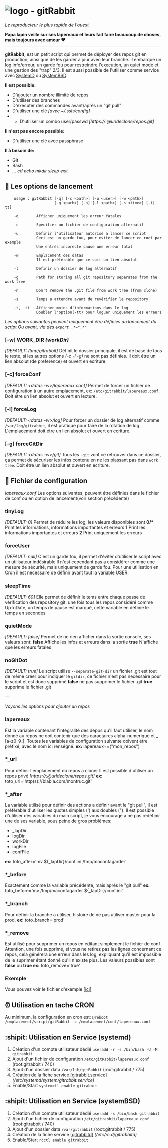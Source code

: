 # ![logo](https://git.iglou.eu/Laboratory/gitRabbit/raw/branch/master/gitRabbit.png) *-* gitRabbit
*Le reproducteur le plus rapide de l'ouest*

**Papa lapin veille sur ses lapereaux et leurs fait faire beaucoup de choses, mais toujours avec amour :heart:**

---
**gitRabbit**, est un petit script qui permet de déployer des repos git en production, ainsi que de les garder a jour avec leur branche.
Il embarque un log info/erreur, un garde fou pour restreindre l'execution, un quiet mode et une gestion des "trap" 2/3.
Il est aussi possible de l'utiliser comme service avec [SystemD](#-utilisation-en-service-systemd) ou [SystemBSD](#-utilisation-en-service-systembsd).

**Il est possible:**
* D'ajouter un nombre illimité de repos
* D'utiliser des branches
* D'executer des commandes avant/aprés un "git pull"
* D'utiliser une clé *[avec ~/.ssh/config]*
* * D'utiliser un combo user/passwd *[https://**<user>**:**<passwd>**@urldeclone/repos.git]*

**Il n'est pas encore possible:**
* D'utiliser une clé avec passphrase

**Il à besoin de:**
* Git
* Bash
* *... cd echo mkdir sleep exit*

## :rocket: Les options de lancement
```
    usage : gitRabbit [-q] [-c <path>] [-u <user>] [-w <path>]
                      [-g <parh>] [-n] [-l <path>] [-s <time>] [-t|-tt]

    -q        Afficher uniquement les erreur fatales

    -c        Spécifier un fichier de configuration alternatif

    -u        Définir l'utilisateur autorisé a lancer ce script
              Ceci est un garde fou, pour eviter de lancer en root par exemple
              Une entrés incorecte cause une erreur fatal

    -w        Emplacement des datas
              Il est préférable que ce soit un lien absolut

    -l        Définir un dossier de log alternatif

    -g        Path for storing all git repository separates from the work tree

    -n        Don't remove the .git file from work tree (from clone)

    -s        Temps a attendre avant de revérifier le repository

    -t, -tt   Afficher moins d'informations dans le log
              Doubler l'option(-tt) pour loguer uniquement les erreurs
```
*Les options suivantes peuvent uniquement étre définies au lancement du script*
*Ou avant, via des `export .*=".*"`*

### [-w] WORK_DIR *(workDir)*
*[DEFAULT: /tmp/gitrabbit]*
Définit le dossier principale, il est de base de tous le reste,
si les autres options *(-c -l -g)* ne sont pas définies.
Il doit étre un lien absolut (de preference) et ouvert en ecriture.

### [-c] forceConf
*[DEFAULT: \<datas -w>/lapereaux.conf]*
Permet de forcer un fichier de configuration à un autre emplacement,
ex: `/etc/gitrabbit/lapereaux.conf`.
Doit étre un lien absolut et ouvert en lecture.

### [-l] forceLog
*[DEFAULT: \<datas -w>/log]*
Pour forcer un dossier de log alternatif comme `/var/log/gitrabbit`,
il est pratique pour faire de la rotation de log.
L'emplacement doit étre un lien absolut et ouvert en ecriture.

### [-g] forceGitDir
*[DEFAULT: \<datas -w>/git]*
Tous les `.git` vont ce retrouver dans ce dossier,
ça permet de sécuriser les infos contenu en ne les plassant pas dans `work tree`.
Doit étre un lien absolut et ouvert en ecriture.

## :pencil: Fichier de configuration
*lapereaux.conf*
Les options suivantes, peuvent étre définies dans le fichier de conf ou en option de lancement(voir section précédente)

### tinyLog
*[DEFAULT: 0]*
Permet de réduire les log, les valeurs disponibles sont
**0/\*** Print les informations, informations importantes et erreurs
**1** Print les informations importantes et erreurs
**2** Print uniquement les erreurs

### forceUser
*[DEFAULT: null]*
C'est un garde fou, il permet d'éviter d'utiliser le script avec un utilisateur indésirable
Il n'est cependant pas a considérer comme une mesure de sécurité, mais uniquement de garde fou.
Pour une utilisation en Cron il est necessaire de définir avant tout la variable USER.

### sleepTime
*[DEFAULT: 60]*
Elle permet de définir le tems entre chaque passe de vérification des repository git,
une fois tous les repos considéré comme UpToDate, un temps de pause est marqué,
cette variable en définie le temps en secondes

### quietMode
*[DEFAULT: false]*
Permet de ne rien afficher dans la sortie console, ses valeurs sont:
**false** Affiche les infos et erreurs dans la sortie
**true** N'affiche que les erreurs fatales

### noGitDot
*[DEFAULT: true]*
Le script utilise `--separate-git-dir` un fichier .git est tout de même créer pour indiquer le `gitdir`,
ce fichier n'est pas necessaire pour le script et est donc supprimé
**false** ne pas supprimer le fichier .git
**true** supprime le fichier .git

--

*Voyons les options pour ajouter un repos*

### lapereaux
Est la variable contenant l'intégralité des dépos qu'il faut utiliser,
le nom donné au repos ne doit contenir que des caractaires alpha-numerique et _ [a-z0-9\_].
Toutes les variables de configuration suivante doivent étre préfixé, avec le nom ici renségné.
**ex:** lapereaux+=("mon_repos")

### \*_url
Pour définir l'emplacement du repos a cloner
Il est possible d'utiliser un repos privé *[https://**<user>**:**<passwd>**@urldeclone/repos.git]*
**ex:** toto_url='http(s)://blabla.com/montruc.git'

### \*_after
La variable utilisé pour définir des actions a définir avant le "git pull",
il est préférable d'utiliser les quotes simples (') aux doubles (").
Il est possible d'utiliser des variables du main script, je vous encourage
a ne pas redéfinir une de ses variable, sous peine de gros problémes:
- \_lapDir
- logDir
- workDir
- logFile
- confFile

**ex:** toto_after='mv ${\_lapDir}/conf.ini /tmp/maconfagarder'

### \*_before
Exactement comme la variable précédente, mais aprés le "git pull"
**ex:** toto_before='mv /tmp/maconfagarder ${\_lapDir}/conf.ini'

### \*_branch
Pour définir la branche a utiliser, histoire de ne pas utiliser master pour la prod,
**ex:** toto_branch='prod'

### \*_remove
Est utilisé pour supprimer un repos en éditant simplement le fichier de conf
Attention, une fois supprimé, si vous ne retirez pas les lignes concernant ce
repos, cela générera une erreur dans les log, expliquant qu'il est impossible
de le suprimer étant donné qu'il n'existe plus.
Les valeurs possibles sont **false** ou **true**
**ex:** toto_remove='true'

### Exemple
Vous pouvez voir le fichier d'exemple [[ici]](https://git.iglou.eu/Laboratory/gitRabbit/src/branch/master/lapereaux.conf.sample)

## :alarm_clock: Utilisation en tache CRON
Au minimum, la configuration en cron est:
`@reboot /emplacement/script/gitRabbit -c /emplacement/conf/lapereaux.conf`

## :shipit: Utilisation en Service (systemd)

1. Création d'un compte utilisateur dédié `useradd -r -s /bin/bash -U -M gitrabbit`
2. Ajout d'un fichier de configuration `/etc/gitRabbit/lapereaux.conf` (root:gitrabbit / 740)
3. Ajout d'un dossier data `/var/lib/gitRabbit` (root:gitrabbit / 775)
4. Création de la fiche service [[gitrabbit.service]](https://git.iglou.eu/Laboratory/gitRabbit/raw/branch/master/gitrabbit.service) *(/etc/systemd/system/gitrabbit.service)*
5. Enable/Start `systemctl enable gitrabbit`

## :shipit: Utilisation en Service (systemBSD)

1. Création d'un compte utilisateur dédié `useradd -s /bin/bash gitrabbit`
2. Ajout d'un fichier de configuration `/etc/gitrabbit/lapereaux.conf` (root:gitrabbit / 740)
3. Ajout d'un dossier data `/var/gitrabbit` (root:gitrabbit / 775)
4. Création de la fiche service [[gitrabbitd]](https://git.iglou.eu/Laboratory/gitRabbit/raw/branch/master/gitrabbitd) *(/etc/rc.d/gitrabbitd)*
5. Enable/Start `rcctl enable gitrabbit`